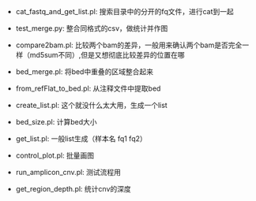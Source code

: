 - cat_fastq_and_get_list.pl:	搜索目录中的分开的fq文件，进行cat到一起

- test_merge.py:	整合同格式的csv，做统计并作图

- compare2bam.pl:	比较两个bam的差异，一般用来确认两个bam是否完全一样（md5sum不同）,但是又想彻底比较差异的位置在哪

- bed_merge.pl:	将bed中重叠的区域整合起来

- from_refFlat_to_bed.pl:	从注释文件中提取bed

- create_list.pl:	这个就没什么太大用，生成一个list

- bed_size.pl:	计算bed大小
- get_list.pl:	一般list生成（样本名	fq1	fq2）
- control_plot.pl:	批量画图
- run_amplicon_cnv.pl:	测试流程用
- get_region_depth.pl:	统计cnv的深度
